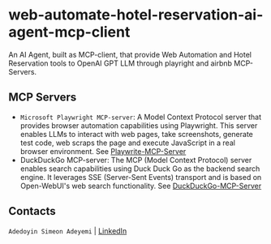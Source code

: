 # web-automate-hotel-reservation-ai-agent-mcp-client
An AI Agent, built as MCP-client, that provide Web Automation and Hotel Reservation tools to OpenAI GPT LLM through playright and airbnb MCP-Servers.

## MCP Servers
- `Microsoft Playwright MCP-server`:
  A Model Context Protocol server that provides browser automation capabilities using Playwright. This server enables LLMs to interact with web pages, take screenshots, generate test code, web scraps the page and execute JavaScript in a real browser environment. See [Playwrite-MCP-Server](https://github.com/executeautomation/mcp-playwright)
- DuckDuckGo MCP-server: The MCP (Model Context Protocol) server enables search capabilities using Duck Duck Go as the backend search engine. It leverages SSE (Server-Sent Events) transport and is based on Open-WebUI's web search functionality. See [DuckDuckGo-MCP-Server](https://playbooks.com/mcp/nickclyde-duckduckgo-search)

## Contacts

`Adedoyin Simeon Adeyemi` | [LinkedIn](https://www.linkedin.com/in/adedoyin-adeyemi-a7827b160/)
